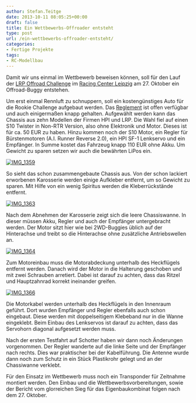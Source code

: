 ```yaml
---
author: Stefan.Teitge
date: 2013-10-11 08:05:25+00:00
draft: false
title: Ein Wettbewerbs-Offroader entsteht
type: post
url: /ein-wettbewerbs-offroader-entsteht/
categories:
- Fertige Projekte
tags:
- RC-Modellbau
---
```


Damit wir uns einmal im Wettbewerb beweisen können, soll für den Lauf der [LRP Offroad Challenge](https://www.lrp-offroad-challenge.com) im [Racing Center Leipzig](https://www.rc-leipzig.com/) am 27. Oktober ein Offroad-Buggy entstehen.

<!-- more -->

Um erst einmal Rennluft zu schnuppern, soll ein kostengünstiges Auto für die Rookie Challenge aufgebaut werden. Das [Reglement](https://www.lrp.cc/de/challenges/lrp-offroad-challenge/reglement/rookie-challenge/) ist offen verfügbar und auch einigermaßen knapp gehalten. Aufgewählt werden kann das Chassis aus zehn Modellen der Firmen HPI und LRP. Die Wahl fiel auf einen S10 Twister in Non-RTR Version, also ohne Elektronik und Motor. Dieses ist für ca. 50 EUR zu haben. Hinzu kommen noch der S10 Motor, ein Regler für Bürstenmotoren (A.I. Runner Reverse 2.0), ein HPI SF-1 Lenkservo und ein Empfänger. In Summe kostet das Fahrzeug knapp 110 EUR ohne Akku. Um Gewicht zu sparen setzen wir auch die bewährten LiPos ein.

[![IMG_1359](/wp-content/uploads/2013/10/IMG_1359-1024x683.jpg)
](/wp-content/uploads/2013/10/IMG_1359.jpg)

So sieht das schon zusammengebaute Chassis aus. Von der schon lackiert erworbenen Karosserie werden einige Aufkleber entfernt, um so Gewicht zu sparen. Mit Hilfe von ein wenig Spiritus werden die Kleberrückstände entfernt.

[![IMG_1363](/wp-content/uploads/2013/10/IMG_1363-1024x682.jpg)
](/wp-content/uploads/2013/10/IMG_1363.jpg)

Nach dem Abnehmen der Karosserie zeigt sich die leere Chassiswanne. In dieser müssen Akku, Regler und auch der Empfänger untergebracht werden. Der Motor sitzt hier wie bei 2WD-Buggies üblich auf der Hinterachse und treibt so die Hinterachse ohne zusätzliche Antriebswellen an.

[![IMG_1364](/wp-content/uploads/2013/10/IMG_1364-1024x680.jpg)
](/wp-content/uploads/2013/10/IMG_1364.jpg)

Zum Motoreinbau muss die Motorabdeckung unterhalb des Heckflügels entfernt werden. Danach wird der Motor in die Halterung geschoben und mit zwei Schrauben arretiert. Dabei ist darauf zu achten, dass das Ritzel und Hauptzahnrad korrekt ineinander greifen.

[![IMG_1366](/wp-content/uploads/2013/10/IMG_1366-1024x680.jpg)
](/wp-content/uploads/2013/10/IMG_1366.jpg)[
](/wp-content/uploads/2013/10/IMG_1366.jpg)

Die Motorkabel werden unterhalb des Heckflügels in den Innenraum geführt. Dort wurden Empfänger und Regler ebenfalls auch schon eingebaut. Diese werden mit doppelseitigem Klebeband nur in die Wanne eingeklebt. Beim Einbau des Lenkservos ist darauf zu achten, dass das Servohorn diagonal aufgesetzt werden muss.

Nach der ersten Testfahrt auf Schotter haben wir dann noch Änderungen vorgenommen. Der Regler wanderte auf die linke Seite und der Empfänger nach rechts. Dies war praktischer bei der Kabelführung. Die Antenne wurde dann noch zum Schutz in ein Stück Plastikrohr gelegt und an der Chassiwanne verklebt.

Für den Einsatz im Wettbewerb muss noch ein Transponder für Zeitnahme montiert werden. Den Einbau und die Wettbewerbsvorbereitungen, sowie der Bericht vom glorreichen Sieg für das Eigenbaukombinat folgen nach dem 27. Oktober.
